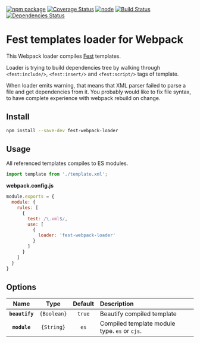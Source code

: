 [![npm package][npm-image]][npm-url] 
[![Coverage Status][coverage-image]][coverage-url] 
[![node][node]][node-url] 
[![Build Status][build-image]][build-url] 
[![Dependencies Status][david-image]][david-url]

# Fest templates loader for Webpack

This Webpack loader compiles [Fest](https://github.com/mailru/fest) templates.

Loader is trying to build dependencies tree by walking through
`<fest:include/>`, `<fest:insert/>` and `<fest:script/>` tags of template.

When loader emits warning, that means that XML parser failed to parse a file
and get dependencies from it. You probably would like to fix file syntax, to
have complete experience with webpack rebuild on change.

## Install
```bash
npm install --save-dev fest-webpack-loader
```

## Usage
All referenced templates compiles to ES modules.

```js
import template from './template.xml';
```

**webpack.config.js**
```js
module.exports = {
  module: {
    rules: [
      {
        test: /\.xml$/,
        use: [
          {
            loader: 'fest-webpack-loader'
          }
        ]
      }
    ]
  }
}
```

## Options

|Name|Type|Default|Description|
|:--:|:--:|:-----:|:----------|
|**`beautify`**|`{Boolean}`|`true`|Beautify compiled template|
|**`module`**|`{String}`|`es`|Compiled template module type. `es` or `cjs`.|

[npm-image]:https://img.shields.io/npm/v/fest-webpack-loader.svg
[npm-url]:http://npmjs.org/package/fest-webpack-loader
[coverage-image]:https://coveralls.io/repos/github/ogonkov/fest-webpack-loader/badge.svg?branch=master
[coverage-url]:https://coveralls.io/github/ogonkov/fest-webpack-loader?branch=master
[node]: https://img.shields.io/node/v/fest-webpack-loader.svg
[node-url]: https://nodejs.org
[build-image]:https://github.com/ogonkov/fest-webpack-loader/workflows/Tests/badge.svg?branch=master
[build-url]:https://github.com/ogonkov/fest-webpack-loader/actions?query=branch%3Amaster+workflow%3ATests
[david-image]:https://david-dm.org/ogonkov/fest-webpack-loader/status.svg
[david-url]:https://david-dm.org/ogonkov/fest-webpack-loader
